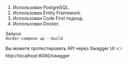 1.	Использован PostgreSQL.
2.	Использован Entity Framework.
3.	Использован Code First подход.
4.	Использован Docker.

Запуск:   
``docker-compose up --build``   

Вы можете протестировать API через Swagger UI:
👉 http://localhost:8080/swagger


